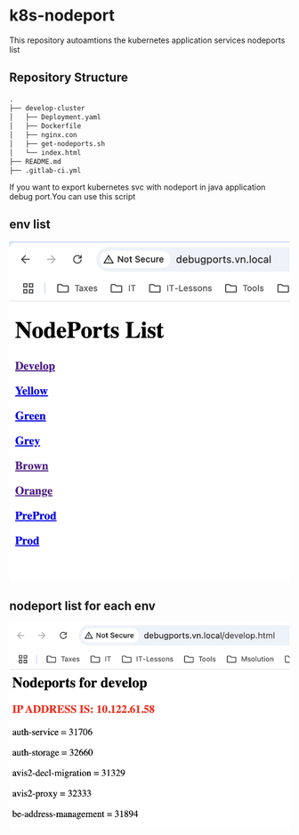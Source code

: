 # k8s-nodeport

This repository autoamtions the kubernetes application services nodeports list

## Repository Structure

    .
    ├── develop-cluster
    │   ├── Deployment.yaml
    │   ├── Dockerfile
    │   ├── nginx.con
    │   ├── get-nodeports.sh
    │   └── index.html
    ├── README.md
    ├── .gitlab-ci.yml

If you want to export kubernetes svc with nodeport in java application debug port.You can use this script

## env list

![Alt text](images/1.png)

## nodeport list for each env

![Alt text](images/2.png)
